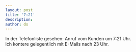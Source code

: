 ```yaml
---
layout: post
title: '7:21'
description:
author: ds
---
```


In der Telefonliste gesehen: Anruf vom Kunden um 7:21 Uhr.  
Ich kontere gelegentlich mit E-Mails nach 23 Uhr.
